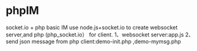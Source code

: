 # phpIM
socket.io + php basic IM
use node.js+socket.io to create websocket server,and php (php_socket.io） for client.
1、websocket server:app.js
2、send json message from php client:demo-init.php ,demo-mymsg.php
